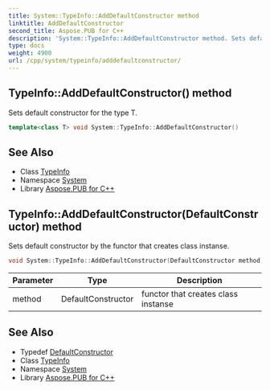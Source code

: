 ```yaml
---
title: System::TypeInfo::AddDefaultConstructor method
linktitle: AddDefaultConstructor
second_title: Aspose.PUB for C++
description: 'System::TypeInfo::AddDefaultConstructor method. Sets default constructor for the type T in C++.'
type: docs
weight: 4900
url: /cpp/system/typeinfo/adddefaultconstructor/
---
```

## TypeInfo::AddDefaultConstructor() method


Sets default constructor for the type T.

```cpp
template<class T> void System::TypeInfo::AddDefaultConstructor()
```

## See Also

* Class [TypeInfo](../)
* Namespace [System](../../)
* Library [Aspose.PUB for C++](../../../)
## TypeInfo::AddDefaultConstructor(DefaultConstructor) method


Sets default constructor by the functor that creates class instanse.

```cpp
void System::TypeInfo::AddDefaultConstructor(DefaultConstructor method)
```


| Parameter | Type | Description |
| --- | --- | --- |
| method | DefaultConstructor | functor that creates class instanse |

## See Also

* Typedef [DefaultConstructor](../defaultconstructor/)
* Class [TypeInfo](../)
* Namespace [System](../../)
* Library [Aspose.PUB for C++](../../../)

